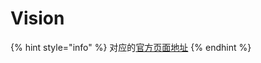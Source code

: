 # Vision

{% hint style="info" %}
对应的[官方页面地址](https://contributing.bitwarden.com/architecture/clients/services/vision)
{% endhint %}
